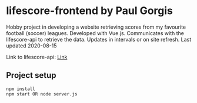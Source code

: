 # lifescore-frontend by Paul Gorgis

Hobby project in developing a website retrieving scores from my favourite football (soccer) leagues. Developed with Vue.js. Communicates with the lifescore-api to retrieve the data. Updates in intervals or on site refresh. Last updated 2020-08-15

Link to lifescore-api: [Link](https://lifescore-football.web.app/)

## Project setup
```
npm install
npm start OR node server.js
```

